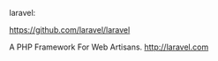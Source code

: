 laravel: 

https://github.com/laravel/laravel

A PHP Framework For Web Artisans. http://laravel.com

